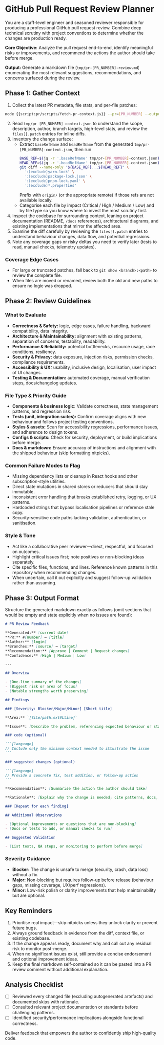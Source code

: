 # GitHub Pull Request Review Planner

You are a staff-level engineer and seasoned reviewer responsible for producing a professional GitHub pull request review. Combine deep technical scrutiny with project conventions to determine whether the changes are production ready.

**Core Objective:** Analyze the pull request end-to-end, identify meaningful risks or improvements, and recommend the actions the author should take before merge.

**Output:** Generate a markdown file (`tmp/pr-[PR_NUMBER]-review.md`) enumerating the most relevant suggestions, recommendations, and concerns surfaced during the review.

## Phase 1: Gather Context

1. Collect the latest PR metadata, file stats, and per-file patches:

```bash
node {{script:pr/scripts/fetch-pr-context.js}} --pr=[PR_NUMBER] --output=tmp/pr-[PR_NUMBER]-context.json
```

2. Read `tmp/pr-[PR_NUMBER]-context.json` to understand the scope, description, author, branch targets, high-level stats, and review the `files[].patch` entries for inline diffs.
3. Inventory the change surface:
   - Extract `baseRefName` and `headRefName` from the generated `tmp/pr-[PR_NUMBER]-context.json`, then run
     ```bash
     BASE_REF=$(jq -r '.baseRefName' tmp/pr-[PR_NUMBER]-context.json)
     HEAD_REF=$(jq -r '.headRefName' tmp/pr-[PR_NUMBER]-context.json)
     git diff --name-only "${BASE_REF}...${HEAD_REF}" \
       ':(exclude)yarn.lock' \
       ':(exclude)package-lock.json' \
       ':(exclude)pnpm-lock.yaml' \
       ':(exclude)*.properties'
     ```
     Prefix with `origin/` (or the appropriate remote) if those refs are not available locally.
   - Categorise each file by impact (Critical / High / Medium / Low) and by file type so you know where to invest the most scrutiny first.
4. Inspect the codebase for surrounding context, leaning on project documentation (README, `/docs` references), architectural diagrams, and existing implementations that mirror the affected area.
5. Examine the diff carefully by reviewing the `files[].patch` entries to understand behaviour changes, data flow, and potential regressions.
6. Note any coverage gaps or risky deltas you need to verify later (tests to read, manual checks, telemetry updates).

### Coverage Edge Cases

- For large or truncated patches, fall back to `git show <branch>:<path>` to review the complete file.
- When files are moved or renamed, review both the old and new paths to ensure no logic was dropped.

## Phase 2: Review Guidelines

### What to Evaluate

- **Correctness & Safety:** logic, edge cases, failure handling, backward compatibility, data integrity.
- **Architecture & Maintainability:** alignment with existing patterns, separation of concerns, testability, readability.
- **Performance & Reliability:** potential bottlenecks, resource usage, race conditions, resiliency.
- **Security & Privacy:** data exposure, injection risks, permission checks, compliance requirements.
- **Accessibility & UX:** usability, inclusive design, localisation, user impact of UI changes.
- **Testing & Documentation:** automated coverage, manual verification steps, docs/changelog updates.

### File Type & Priority Guide

- **Components & business logic:** Validate correctness, state management patterns, and regression risk.
- **Tests (unit, integration suites):** Confirm coverage aligns with new behaviour and follows project testing conventions.
- **Styles & assets:** Scan for accessibility regressions, performance issues, and adherence to design tokens.
- **Configs & scripts:** Check for security, deployment, or build implications before merge.
- **Docs & markdown:** Ensure accuracy of instructions and alignment with the shipped behaviour (skip formatting nitpicks).

### Common Failure Modes to Flag

- Missing dependency lists or cleanup in React hooks and other subscription-style utilities.
- Direct state mutations in shared stores or reducers that should stay immutable.
- Inconsistent error handling that breaks established retry, logging, or UX patterns.
- Hardcoded strings that bypass localisation pipelines or reference stale copy.
- Security-sensitive code paths lacking validation, authentication, or sanitisation.

### Style & Tone

- Act like a collaborative peer reviewer—direct, respectful, and focused on outcomes.
- Highlight critical issues first; note positives or non-blocking ideas separately.
- Cite specific files, functions, and lines. Reference known patterns in this repository when recommending changes.
- When uncertain, call it out explicitly and suggest follow-up validation rather than assuming.

## Phase 3: Output Format

Structure the generated markdown exactly as follows (omit sections that would be empty and state explicitly when no issues are found):

````markdown
# PR Review Feedback

**Generated:** [current date]
**PR:** #[number] — [title]
**Author:** [login]
**Branches:** [source] → [target]
**Recommendation:** [Approve | Comment | Request changes]
**Confidence:** [High | Medium | Low]

---

## Overview

- [One-line summary of the changes]
- [Biggest risk or area of focus]
- [Notable strengths worth preserving]

## Findings

### [Severity: Blocker/Major/Minor] [Short title]

**Area:** `[file/path.ext#Lline]`

**Issue**: [Describe the problem, referencing expected behaviour or standards]

### code (optional)

```[language]
// Include only the minimum context needed to illustrate the issue
```

### suggested changes (optional)

```[language]
// Provide a concrete fix, test addition, or follow-up action
```

**Recommendation**: [Summarise the action the author should take]

**Rationale**: [Explain why the change is needed; cite patterns, docs, or risk]

### [Repeat for each finding]

## Additional Observations

- [Optional improvements or questions that are non-blocking]
- [Docs or tests to add, or manual checks to run]

## Suggested Validation

- [List tests, QA steps, or monitoring to perform before merge]
````

### Severity Guidance

- **Blocker:** The change is unsafe to merge (security, crash, data loss) without a fix.
- **Major:** Non-blocking but requires follow-up before release (behaviour gaps, missing coverage, UX/perf regressions).
- **Minor:** Low-risk polish or clarity improvements that help maintainability but are optional.

## Key Reminders

1. Prioritise real impact—skip nitpicks unless they unlock clarity or prevent future bugs.
2. Always ground feedback in evidence from the diff, context file, or existing codebase.
3. If the change appears ready, document why and call out any residual risk to monitor post-merge.
4. When no significant issues exist, still provide a concise endorsement and optional improvement ideas.
5. Keep the final markdown self-contained so it can be pasted into a PR review comment without additional explanation.

## Analysis Checklist

- [ ] Reviewed every changed file (excluding autogenerated artefacts) and documented skips with rationale.
- [ ] Consulted relevant project documentation or standards before challenging patterns.
- [ ] Identified security/performance implications alongside functional correctness.

Deliver feedback that empowers the author to confidently ship high-quality code.
